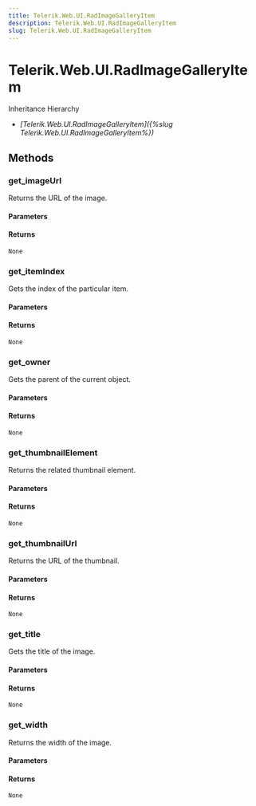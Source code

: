 ```yaml
---
title: Telerik.Web.UI.RadImageGalleryItem
description: Telerik.Web.UI.RadImageGalleryItem
slug: Telerik.Web.UI.RadImageGalleryItem
---
```


# Telerik.Web.UI.RadImageGalleryItem


Inheritance Hierarchy

* *[Telerik.Web.UI.RadImageGalleryItem]({%slug Telerik.Web.UI.RadImageGalleryItem%})*


## Methods

###  get_imageUrl

Returns the URL of the image.

#### Parameters

#### Returns

`None` 

### get_itemIndex

Gets the index of the particular item.

#### Parameters

#### Returns

`None` 

### get_owner

Gets the parent of the current object.

#### Parameters

#### Returns

`None` 

### get_thumbnailElement

Returns the related thumbnail element.

#### Parameters

#### Returns

`None` 

### get_thumbnailUrl

Returns the URL of the thumbnail.

#### Parameters

#### Returns

`None` 

### get_title

Gets the title of the image.

#### Parameters

#### Returns

`None` 

### get_width

Returns the width of the image.

#### Parameters

#### Returns

`None` 




